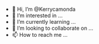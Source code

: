 - 👋 Hi, I’m @Kerrycamonda
- 👀 I’m interested in ...
- 🌱 I’m currently learning ...
- 💞️ I’m looking to collaborate on ...
- 📫 How to reach me ...


<!---
Kerrycamonda/Kerrycamonda is a ✨ special ✨ repository because its `README.md` (this file) appears on your GitHub profile.
You can click the Preview link to take a look at your changes.
--->
